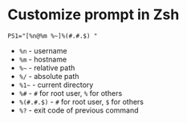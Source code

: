 # Customize prompt in Zsh

	PS1="[%n@%m %~]%(#.#.$) "

- `%n` - username
- `%m` - hostname
- `%~` - relative path
- `%/` - absolute path
- `%1~` - current directory
- `%#` - `#` for root user, `%` for others
- `%(#.#.$)` - `#` for root user, `$` for others
- `%?` - exit code of previous command